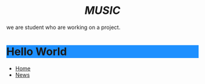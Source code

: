 <html>
  <head>
 

</head>
<body>
<h1 style="text-align:center;"><i>MUSIC</i></h1>

<p>we are student who are working on a project.</p>
<h1 style="background-color:DodgerBlue;">Hello World</h1>  
<ul>
  <li><a href="https://veronicacopparoni.github.io/Main-page">Home</a></li>
  <li><a href="https://veronicacopparoni.github.io/ourproject">News</a></li>
</ul>
<embed type="image/jpg" src="https://quickchart.io/chart?c=%7Btype:%22doughnut%22,%20data:%7Blabels:%5Bundefined%5D,datasets:%5B%7Blabel:%22data%22,%20data:%5B%5D%7D%5D%7D%7D">
